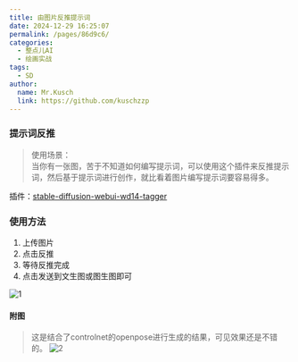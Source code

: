 ```yaml
---
title: 由图片反推提示词
date: 2024-12-29 16:25:07
permalink: /pages/86d9c6/
categories:
  - 整点儿AI
  - 绘画实战
tags:
  - SD
author:
  name: Mr.Kusch
  link: https://github.com/kuschzzp
---
```


### 提示词反推

> 使用场景：  
> 当你有一张图，苦于不知道如何编写提示词，可以使用这个插件来反推提示词，然后基于提示词进行创作，就比看着图片编写提示词要容易得多。

插件：[stable-diffusion-webui-wd14-tagger](https://gitproxy.click/https://github.com/67372a/stable-diffusion-webui-wd14-tagger.git)

### 使用方法

1. 上传图片
2. 点击反推
3. 等待反推完成
4. 点击发送到文生图或图生图即可

![1](https://img.superkusch.fun/docs/202412291627497.png)

#### 附图

> 这是结合了controlnet的openpose进行生成的结果，可见效果还是不错的。
![2](https://img.superkusch.fun/docs/00074-1582042348.png)